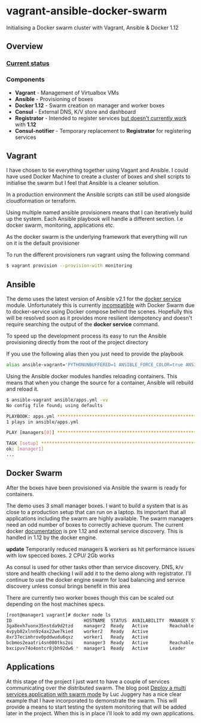 # vagrant-ansible-docker-swarm
Initialising a Docker swarm cluster with Vagrant, Ansible &amp; Docker 1.12

## Overview

### [Current status](https://github.com/jamesdmorgan/vagrant-ansible-docker-swarm/blob/master/CHANGELOG.md#current-status)

### Components

- **Vagrant** - Management of Virtualbox VMs
- **Ansible** - Provisioning of boxes
- **Docker 1.12** - Swarm creation on manager and worker boxes
- **Consul** - External DNS, K/V store and dashboard
- **Registrator** - Intended to register services [but doesn't currently work](https://github.com/gliderlabs/registrator/issues/443) with **1.12**
- **Consul-notifier** - Temporary replacement to **Registrator** for registering services

## Vagrant
I have chosen to tie everything together using Vagant and Ansible. I could have used Docker Machine to create
a cluster of boxes and shell scripts to initialise the swarm but I feel that Ansible is a cleaner solution.

In a production environment the Ansible scripts can still be used alongside cloudformation or terraform.

Using multiple named ansible provisioners means that I can iteratively build up the system. Each Ansible
playbook will handle a different section. I.e docker swarm, monitoring, applications etc.

As the docker swarm is the underlying framework that everything will run on it is the default provisioner

To run the different provisioners run vagrant using the following command

```bash
$ vagrant provision --provision-with monitoring
```

## Ansible
The demo uses the latest version of Ansible v2.1 for the [docker service](https://docs.ansible.com/ansible/docker_service_module.html) module. Unfortunately this is currently [incompatible](https://github.com/docker/docker/issues/24107) with Docker Swarm due to docker-service using Docker compose behind the scenes. Hopefully this will be resolved soon as it provides more resilient idempotency and doesn't require searching the output of the **docker service** command.

To speed up the development process its easy to run the Ansible provisioning directly from the root of the project directory

If you use the following alias then you just need to provide the playbook

```bash
alias ansible-vagrant='PYTHONUNBUFFERED=1 ANSIBLE_FORCE_COLOR=true ANSIBLE_HOST_KEY_CHECKING=false ANSIBLE_SSH_ARGS='\''-o UserKnownHostsFile=/dev/null -o IdentitiesOnly=yes -o ControlMaster=auto -o ControlPersist=60s'\'' ansible-playbook --connection=ssh --timeout=30 --inventory-file=.vagrant/provisioners/ansible/inventory'
```

Using the Ansible docker modules handles reloading containers. This means that when you change the source for a container, Ansible will rebuild and reload it.

```bash
$ ansible-vagrant ansible/apps.yml -vv
No config file found; using defaults

PLAYBOOK: apps.yml *************************************************************
1 plays in ansible/apps.yml

PLAY [managers[0]] *************************************************************

TASK [setup] *******************************************************************
ok: [manager1]
...
```

## Docker Swarm
After the boxes have been provisioned via Ansible the swarm is ready for containers.

The demo uses 3 small manager boxes. I want to build a system that is as close to a production setup that
can run on a laptop. Its important that all applications including the swarm are highly available.
The swarm managers need an odd number of boxes to correctly achieve quorum. The current docker [documentation](https://docs.docker.com/swarm/plan-for-production/) is pre 1.12 and external service discovery. This is handled in 1.12 by the docker engine.

**update** Temporarily reduced managers & workers as hit performance issues with low specced boxes. 2 CPU/ 2Gb works

As consul is used for other tasks other than service discovery. DNS, k/v store and health checking I will add it to
the demo along with registrator. I'll continue to use the docker engine swarm for load balancing and service discovery unless
consul brings benefit in this area

There are currently two worker boxes though this can be scaled out depending on the host machines specs.

```bash
[root@manager1 vagrant]# docker node ls
ID                           HOSTNAME  STATUS  AVAILABILITY  MANAGER STATUS
3ga8exh7uonx35nstda9d2tzd    manager2  Ready   Active        Reachable
4vpyb82xlnn9z4ax22we7kied    worker2   Ready   Active
8xr37ecimhrov0pddwudu6qxz    worker1   Ready   Active
bcbmos2eaatri4sn080tks2oi    manager3  Ready   Active        Reachable
bxcipvv74o4ontcr8jbh92dw6 *  manager1  Ready   Active        Leader
```

## Applications
At this stage of the project I just want to have a couple of services communicating over the distributed swarm. The blog post [Deploy a multi services application with swarm mode](http://lucjuggery.com/blog/?p=604) by Luc Juggery has a nice clear example that I have incorporated to demonstrate the swarm. This will provide a means to start testing the system monitoring that will be added later in the project. When this is in place i'll look to add my own applications.
